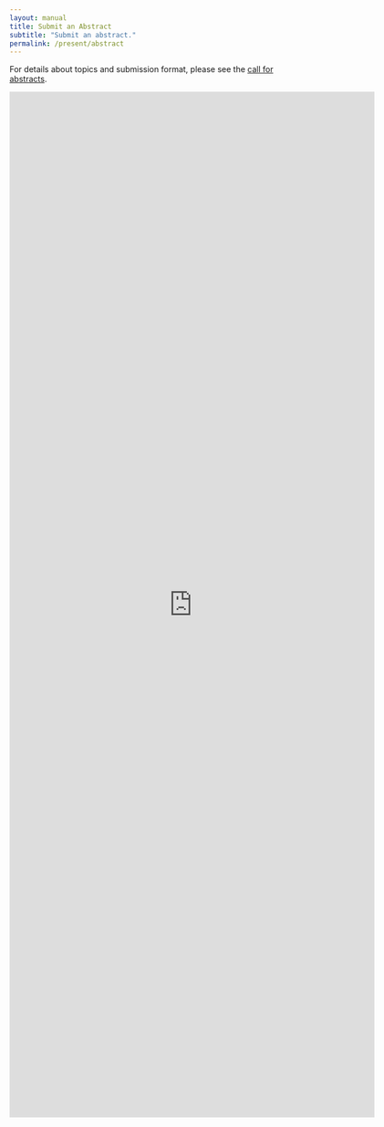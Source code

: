 ```yaml
---
layout: manual
title: Submit an Abstract
subtitle: "Submit an abstract."
permalink: /present/abstract
---
```


For details about topics and submission format, please see the 
[call for abstracts](./present/cfa).


<iframe src="https://docs.google.com/forms/d/e/1FAIpQLSeZXgzkG8JgTBIN1zEEab--RT2dgfVvLu7HxqqKtaVJL6tovw/viewform?embedded=true" width="640" height="1797" frameborder="0" marginheight="0" marginwidth="0">Loading...</iframe>
